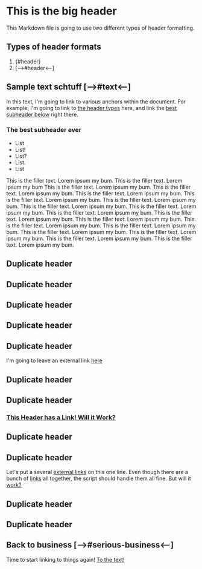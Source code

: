 # This is the big header

This Markdown file is going to use two different types of header formatting.

## Types of header formats

1. {#header}
2. [-->#header<--]

## Sample text schtuff [-->#text<--]

In this text, I'm going to link to various anchors within the document. For example, I'm going to link to [the header types](#typ##es) here, and link the [best subheader below](#the-best-subheader-ever) right there.

### The best subheader ever

* List
* List!
* List?
* List.
* List

This is the filler text. Lorem ipsum my bum.
This is the filler text. Lorem ipsum my bum
This is the filler text. Lorem ipsum my bum.
This is the filler text. Lorem ipsum my bum.
This is the filler text. Lorem ipsum my bum.
This is the filler text. Lorem ipsum my bum.
This is the filler text. Lorem ipsum my bum.
This is the filler text. Lorem ipsum my bum.
This is the filler text. Lorem ipsum my bum.
This is the filler text. Lorem ipsum my bum.
This is the filler text. Lorem ipsum my bum.
This is the filler text. Lorem ipsum my bum.
This is the filler text. Lorem ipsum my bum.
This is the filler text. Lorem ipsum my bum.
This is the filler text. Lorem ipsum my bum.
This is the filler text. Lorem ipsum my bum.
This is the filler text. Lorem ipsum my bum.
This is the filler text. Lorem ipsum my bum.

## Duplicate header

## Duplicate header

## Duplicate header

## Duplicate header

## Duplicate header

I'm going to leave an external link [here](inner_path/test-6.md#duplicate-header-1)

## Duplicate header

## Duplicate header

### [This Header has a Link! Will it Work?](#this-is-the-big-header)

## Duplicate header

## Duplicate header

Let's put a several [external links](inner_path/test-6.md#top) on this one line. Even though there are a bunch of [links](inner_path/test-6.md#du1) all together, the script should handle them all fine. But will it [work?](inner_path/test-6.md#the-best-subheader-ever)

## Duplicate header

## Duplicate header


## Back to business [-->#serious-business<--]

Time to start linking to things again! [To the text!](#text)
